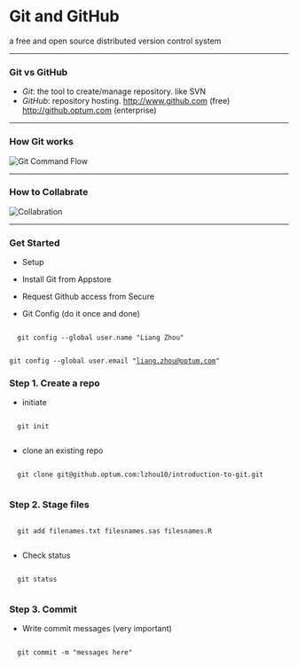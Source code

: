 # Git and GitHub

a free and open source distributed version control system

---

### Git vs GitHub

- *Git*: the tool to create/manage repository. like SVN
- *GitHub*: repository hosting. http://www.github.com (free) http://github.optum.com (enterprise)

---

### How Git works

![Git Command Flow](https://kevintshoemaker.github.io/StatsChats/GIT2.png)

---

### How to Collabrate

![Collabration](https://kevintshoemaker.github.io/StatsChats/GIT1.png)

---

### Get Started

- Setup
 - Install Git from Appstore
 - Request Github access from Secure
 
- Git Config (do it once and done)
 <code> 
  git config --global user.name "Liang Zhou"
  
  git config --global user.email "liang.zhou@optum.com"
 </code>
 
 ### Step 1. Create a repo
 - initiate
 <code> 
  git init
 </code>
 
 - clone an existing repo
 <code>
  git clone git@github.optum.com:lzhou10/introduction-to-git.git
 </code>
 
 ### Step 2. Stage files
 <code> 
  git add filenames.txt filesnames.sas filesnames.R
 </code>
 
 - Check status
 <code>
  git status
 </code>
 
 ### Step 3. Commit
 - Write commit messages (very important)
 <code>
  git commit -m "messages here"
 </code>
 
 
 
 
 
